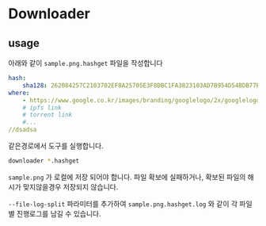 # Downloader

## usage

아래와 같이 `sample.png.hashget` 파일을 작성합니다
```yaml
hash:
    sha128: 262084257C2103702EF8A25705E3F8DBC1FA3823103AD7B954D54BDB77E6D89D
where:
    - https://www.google.co.kr/images/branding/googlelogo/2x/googlelogo_color_272x92dp.png
    # ipfs link
    # torrent link
    #...
//dsadsa
```

같은경로에서 도구를 실행합니다.
```bash
downloader *.hashget
```

`sample.png` 가 로컬에 저장 되어야 합니다.
파일 확보에 실패하거나, 확보된 파일의 해시가 맞지않을경우 저장되지 않습니다.

`--file-log-split` 파라미터를 추가하여 `sample.png.hashget.log` 와 같이 각 파일별 진행로그를 남길 수 있습니다.
